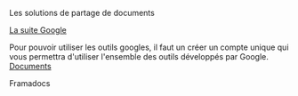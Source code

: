 Les solutions de partage de documents


[La suite Google](https://gsuite.google.com/features/)

Pour pouvoir utiliser les outils googles, il faut un créer un compte unique qui vous permettra d'utiliser 
l'ensemble des outils développés par Google.
[Documents](https://gsuite.google.com/products/docs/)





Framadocs



